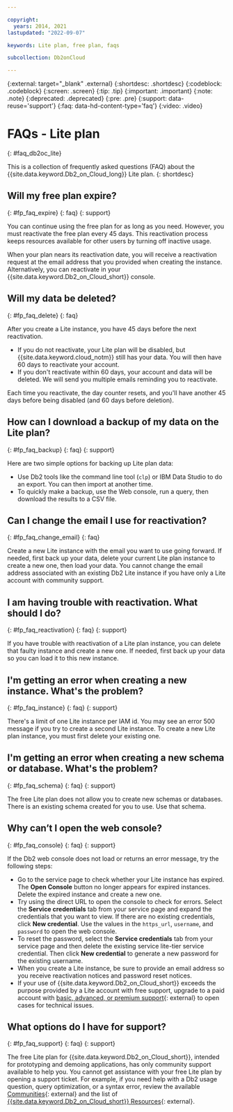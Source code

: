 ```yaml
---

copyright:
  years: 2014, 2021
lastupdated: "2022-09-07"

keywords: Lite plan, free plan, faqs

subcollection: Db2onCloud

---
```


 
{:external: target="_blank" .external}
{:shortdesc: .shortdesc}
{:codeblock: .codeblock}
{:screen: .screen}
{:tip: .tip}
{:important: .important}
{:note: .note}
{:deprecated: .deprecated}
{:pre: .pre}
{:support: data-reuse='support'}
{:faq: data-hd-content-type='faq'}
{:video: .video}

# FAQs - Lite plan
{: #faq_db2oc_lite}

This is a collection of frequently asked questions (FAQ) about the  {{site.data.keyword.Db2_on_Cloud_long}} Lite plan.
{: shortdesc}

## Will my free plan expire?
{: #fp_faq_expire}
{: faq}
{: support}

You can continue using the free plan for as long as you need. However, you must reactivate the free plan every 45 days. This reactivation process keeps resources available for other users by turning off inactive usage.  

When your plan nears its reactivation date, you will receive a reactivation request at the email address that you provided when creating the instance. Alternatively, you can reactivate in your {{site.data.keyword.Db2_on_Cloud_short}} console.

## Will my data be deleted?
{: #fp_faq_delete}
{: faq}

After you create a Lite instance, you have 45 days before the next reactivation.
* If you do not reactivate, your Lite plan will be disabled, but {{site.data.keyword.cloud_notm}} still has your data. You will then have 60 days to reactivate your account.
* If you don't reactivate within 60 days, your account and data will be deleted.  We will send you multiple emails reminding you to reactivate.


Each time you reactivate, the day counter resets, and you'll have another 45 days before being disabled (and 60 days before deletion).

## How can I download a backup of my data on the Lite plan?
{: #fp_faq_backup}
{: faq}
{: support}

Here are two simple options for backing up Lite plan data:
* Use Db2 tools like the command line tool (`clp`) or IBM Data Studio to do an export. You can then import at another time.
* To quickly make a backup, use the Web console, run a query, then download the results to a CSV file.

## Can I change the email I use for reactivation?
{: #fp_faq_change_email}
{: faq}

Create a new Lite instance with the email you want to use going forward. If needed, first back up your data, delete your current Lite plan instance to create a new one, then load your data. You cannot change the email address associated with an existing Db2 Lite instance if you have only a Lite account with community support. 

## I am having trouble with reactivation. What should I do?
{: #fp_faq_reactivation}
{: faq}
{: support}

If you have trouble with reactivation of a Lite plan instance, you can delete that faulty instance and create a new one. If needed, first back up your data so you can load it to this new instance.  

## I'm getting an error when creating a new instance. What's the problem?
{: #fp_faq_instance}
{: faq}
{: support}

There's a limit of one Lite instance per IAM id. You may see an error 500 message if you try to create a second Lite instance. To create a new Lite plan instance, you must first delete your existing one.

## I'm getting an error when creating a new schema or database. What's the problem?
{: #fp_faq_schema}
{: faq}
{: support}

The free Lite plan does not allow you to create new schemas or databases. There is an existing schema created for you to use. Use that schema.

## Why can’t I open the web console?
{: #fp_faq_console}
{: faq}
{: support}

If the Db2 web console does not load or returns an error message, try the following steps:
* Go to the service page to check whether your Lite instance has expired. The **Open Console** button no longer appears for expired instances. Delete the expired instance and create a new one.
* Try using the direct URL to open the console to check for errors. Select the **Service credentials** tab from your service page and expand the credentials that you want to view. If there are no existing credentials, click **New credential**. Use the values in the `https_url`, `username`, and `password` to open the web console.
*  To reset the password, select the **Service credentials** tab from your service page and then delete the existing service lite-tier service credential.  Then click **New credential** to generate a new password for the existing username. 
* When you create a Lite instance, be sure to provide an email address so you receive reactivation notices and password reset notices. 
* If your use of {{site.data.keyword.Db2_on_Cloud_short}} exceeds the purpose provided by a Lite account with free support, upgrade to a paid account with [basic, advanced, or premium support](/docs/get-support?topic=get-support-support-plans){: external} to open cases for technical issues. 

## What options do I have for support?
{: #fp_faq_support}
{: faq}
{: support}

The free Lite plan for {{site.data.keyword.Db2_on_Cloud_short}}, intended for prototyping and demoing applications, has only community support available to help you. You cannot get assistance with your free Lite plan by opening a support ticket. For example, if you need help with a Db2 usage question, query optimization, or a syntax error, review the available [Communities](/docs/Db2onCloud?topic=Db2onCloud-communities){: external} and the list of [{{site.data.keyword.Db2_on_Cloud_short}} Resources](https://www.ibm.com/cloud/db2-on-cloud/resources){: external}. 

